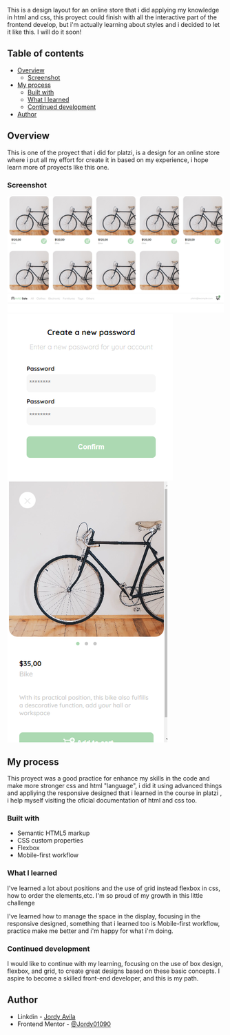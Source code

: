 

This is a design layout for an online store that i did applying my knowledge in html and css, this proyect could finish with all the interactive part of the frontend develop, but i'm actually learning about styles and i decided to let it like this. I will do it soon!

## Table of contents

- [Overview](#overview)
  - [Screenshot](#screenshot)
- [My process](#my-process)
  - [Built with](#built-with)
  - [What I learned](#what-i-learned)
  - [Continued development](#continued-development)
- [Author](#author)

## Overview
This is one of the proyect that i did for platzi, is a design for an online store where i put all my effort for create it in based on my experience, i hope learn more of proyects like this one.

### Screenshot

![](./images/home.png)
![](./images/navbar.png)
![](./images/password.png)
![](./images/product.png)


## My process

This proyect was a good practice for enhance my skills in the code and make more stronger css and html "language", i did it using advanced things and appliying the responsive designed that i learned in the course in platzi , i help myself visiting the oficial documentation of html and css too.
### Built with

- Semantic HTML5 markup
- CSS custom properties
- Flexbox
- Mobile-first workflow

### What I learned

I've learned a lot about positions and the use of grid instead flexbox in css, how to order the elements,etc. I'm so proud of my growth in this little challenge

I've learned how to manage the space in the display, focusing in the responsive designed, something that i learned too is Mobile-first workflow, practice make me better and i'm happy for what i'm doing.

### Continued development

I would like to continue with my learning, focusing on the use of box design, flexbox, and grid, to create great designs based on these basic concepts. I aspire to become a skilled front-end developer, and this is my path.

## Author

- Linkdin - [Jordy Avila](https://www.linkedin.com/in/jordy-avila-706852251/)
- Frontend Mentor - [@Jordy01090](https://www.frontendmentor.io/profile/Jordy01090)
